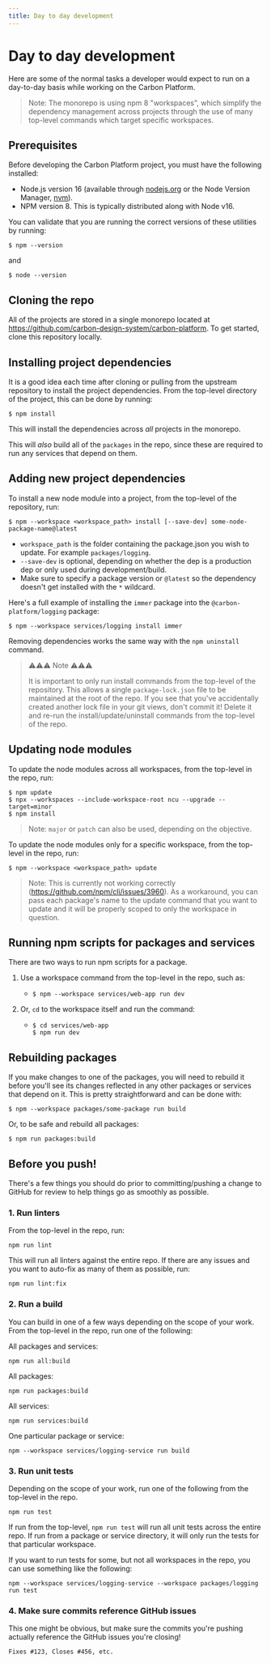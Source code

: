 ```yaml
---
title: Day to day development
---
```


# Day to day development

Here are some of the normal tasks a developer would expect to run on a day-to-day basis while
working on the Carbon Platform.

> Note: The monorepo is using npm 8 "workspaces", which simplify the dependency management across
> projects through the use of many top-level commands which target specific workspaces.

## Prerequisites

Before developing the Carbon Platform project, you must have the following installed:

- Node.js version 16 (available through [nodejs.org](https://nodejs.org/en/download/) or the Node
  Version Manager, [nvm](https://github.com/nvm-sh/nvm)).
- NPM version 8. This is typically distributed along with Node v16.

You can validate that you are running the correct versions of these utilities by running:

```
$ npm --version
```

and

```
$ node --version
```

## Cloning the repo

All of the projects are stored in a single monorepo located at
https://github.com/carbon-design-system/carbon-platform. To get started, clone this repository
locally.

## Installing project dependencies

It is a good idea each time after cloning or pulling from the upstream repository to install the
project dependencies. From the top-level directory of the project, this can be done by running:

```
$ npm install
```

This will install the dependencies across _all_ projects in the monorepo.

This will _also_ build all of the `packages` in the repo, since these are required to run any
services that depend on them.

## Adding new project dependencies

To install a new node module into a project, from the top-level of the repository, run:

```
$ npm --workspace <workspace_path> install [--save-dev] some-node-package-name@latest
```

- `workspace_path` is the folder containing the package.json you wish to update. For example
  `packages/logging`.
- `--save-dev` is optional, depending on whether the dep is a production dep or only used during
  development/build.
- Make sure to specify a package version or `@latest` so the dependency doesn't get installed with
  the `*` wildcard.

Here's a full example of installing the `immer` package into the `@carbon-platform/logging` package:

```
$ npm --workspace services/logging install immer
```

Removing dependencies works the same way with the `npm uninstall` command.

> ⚠️⚠️⚠️ Note ⚠️⚠️⚠️
>
> It is important to only run install commands from the top-level of the repository. This allows a
> single `package-lock.json` file to be maintained at the root of the repo. If you see that you've
> accidentally created another lock file in your git views, don't commit it! Delete it and re-run
> the install/update/uninstall commands from the top-level of the repo.

## Updating node modules

To update the node modules across all workspaces, from the top-level in the repo, run:

```
$ npm update
$ npx --workspaces --include-workspace-root ncu --upgrade --target=minor
$ npm install
```

> Note: `major` or `patch` can also be used, depending on the objective.

To update the node modules only for a specific workspace, from the top-level in the repo, run:

```
$ npm --workspace <workspace_path> update
```

> Note: This is currently not working correctly (https://github.com/npm/cli/issues/3960). As a
> workaround, you can pass each package's name to the update command that you want to update and it
> will be properly scoped to only the workspace in question.

## Running npm scripts for packages and services

There are two ways to run npm scripts for a package.

1. Use a workspace command from the top-level in the repo, such as:
   - ```
     $ npm --workspace services/web-app run dev
     ```
2. Or, `cd` to the workspace itself and run the command:
   - ```
     $ cd services/web-app
     $ npm run dev
     ```

## Rebuilding packages

If you make changes to one of the packages, you will need to rebuild it before you'll see its
changes reflected in any other packages or services that depend on it. This is pretty
straightforward and can be done with:

```
$ npm --workspace packages/some-package run build
```

Or, to be safe and rebuild all packages:

```
$ npm run packages:build
```

## Before you push!

There's a few things you should do prior to committing/pushing a change to GitHub for review to help
things go as smoothly as possible.

### 1. Run linters

From the top-level in the repo, run:

```
npm run lint
```

This will run all linters against the entire repo. If there are any issues and you want to auto-fix
as many of them as possible, run:

```
npm run lint:fix
```

### 2. Run a build

You can build in one of a few ways depending on the scope of your work. From the top-level in the
repo, run one of the following:

All packages and services:

```
npm run all:build
```

All packages:

```
npm run packages:build
```

All services:

```
npm run services:build
```

One particular package or service:

```
npm --workspace services/logging-service run build
```

### 3. Run unit tests

Depending on the scope of your work, run one of the following from the top-level in the repo.

```
npm run test
```

If run from the top-level, `npm run test` will run all unit tests across the entire repo. If run
from a package or service directory, it will only run the tests for that particular workspace.

If you want to run tests for some, but not all workspaces in the repo, you can use something like
the following:

```
npm --workspace services/logging-service --workspace packages/logging run test
```

### 4. Make sure commits reference GitHub issues

This one might be obvious, but make sure the commits you're pushing actually reference the GitHub
issues you're closing!

```
Fixes #123, Closes #456, etc.
```
